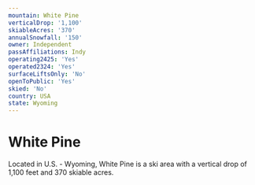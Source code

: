 ```yaml
---
mountain: White Pine
verticalDrop: '1,100'
skiableAcres: '370'
annualSnowfall: '150'
owner: Independent
passAffiliations: Indy
operating2425: 'Yes'
operated2324: 'Yes'
surfaceLiftsOnly: 'No'
openToPublic: 'Yes'
skied: 'No'
country: USA
state: Wyoming
---
```


# White Pine

Located in U.S. - Wyoming, White Pine is a ski area with a vertical drop of 1,100 feet and 370 skiable acres.
